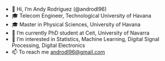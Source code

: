 - 👋 Hi, I’m Andy Rodríguez (@androdl96)
- 🎓 Telecom Engineer, Technological University of Havana
- 🎓 Master in Physical Sciences, University of Havana
- 🌱 I’m currently PhD student at Ceit, University of Navarra
- 👀 I’m interested in Statistics, Machine Learning, Digital Signal Processing, Digital Electronics
- 📫 To reach me androdl96@gmail.com

<!---
androdl96/androdl96 is a ✨ special ✨ repository because its `README.md` (this file) appears on your GitHub profile.
You can click the Preview link to take a look at your changes.
--->
